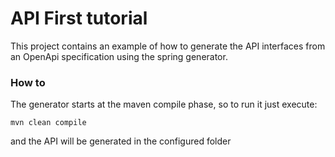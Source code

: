 # API First tutorial

This project contains an example of how to generate the API interfaces from an OpenApi specification using the spring generator.

### How to

The generator starts at the maven compile phase, so to run it just execute:
```
mvn clean compile
```

and the API will be generated in the configured folder